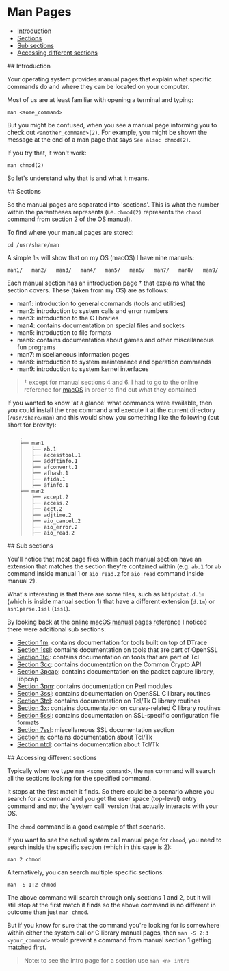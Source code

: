 # Man Pages

- [Introduction](#1)
- [Sections](#2)
- [Sub sections](#3)
- [Accessing different sections](#4)

<div id="1"></div>
## Introduction

Your operating system provides manual pages that explain what specific commands do and where they can be located on your computer.

Most of us are at least familiar with opening a terminal and typing:

<!--language-bash-->

    man <some_command>

But you might be confused, when you see a manual page informing you to check out `<another_command>(2)`. For example, you might be shown the message at the end of a man page that says `See also: chmod(2)`.

If you try that, it won't work:

<!--language-bash-->

    man chmod(2)

So let's understand why that is and what it means.

<div id="2"></div>
## Sections

So the manual pages are separated into 'sections'. This is what the number within the parentheses represents (i.e. `chmod(2)` represents the `chmod` command from section 2 of the OS manual).

To find where your manual pages are stored:

<!--language-bash-->

    cd /usr/share/man

A simple `ls` will show that on my OS (macOS) I have nine manuals:

<!--language-bash-->

    man1/   man2/   man3/   man4/   man5/   man6/   man7/   man8/   man9/

Each manual section has an introduction page † that explains what the section covers. These (taken from my OS) are as follows:

- man1: introduction to general commands (tools and utilities)
- man2: introduction to system calls and error numbers
- man3: introduction to the C libraries
- man4: contains documentation on special files and sockets
- man5: introduction to file formats
- man6: contains documentation about games and other miscellaneous fun programs
- man7: miscellaneous information pages
- man8: introduction to system maintenance and operation commands
- man9: introduction to system kernel interfaces

> † except for manual sections 4 and 6. I had to go to the online reference for [macOS](https://developer.apple.com/legacy/library/documentation/Darwin/Reference/ManPages/) in order to find out what they contained

If you wanted to know 'at a glance' what commands were available, then you could install the `tree` command and execute it at the current directory (`/usr/share/man`) and this would show you something like the following (cut short for brevity):

<!--language-bash-->

		.
		├── man1
		│   ├── ab.1
		│   ├── accesstool.1
		│   ├── addftinfo.1
		│   ├── afconvert.1
		│   ├── afhash.1
		│   ├── afida.1
		│   ├── afinfo.1
		├── man2
		│   ├── accept.2
		│   ├── access.2
		│   ├── acct.2
		│   ├── adjtime.2
		│   ├── aio_cancel.2
		│   ├── aio_error.2
		│   ├── aio_read.2

<div id="3"></div>
## Sub sections

You'll notice that most page files within each manual section have an extension that matches the section they're contained within (e.g. `ab.1` for `ab` command inside manual 1 or `aio_read.2` for `aio_read` command inside manual 2).

What's interesting is that there are some files, such as `httpdstat.d.1m` (which is inside manual section 1) that have a different extension (`d.1m`) or `asn1parse.1ssl` (`1ssl`).

By looking back at the [online macOS manual pages reference](https://developer.apple.com/legacy/library/documentation/Darwin/Reference/ManPages/) I noticed there were additional sub sections:

- <u>Section 1m</u>: contains documentation for tools built on top of DTrace
- <u>Section 1ssl</u>: contains documentation on tools that are part of OpenSSL
- <u>Section 1tcl</u>: contains documentation on tools that are part of Tcl
- <u>Section 3cc</u>: contains documentation on the Common Crypto API
- <u>Section 3pcap</u>: contains documentation on the packet capture library, libpcap
- <u>Section 3pm</u>: contains documentation on Perl modules
- <u>Section 3ssl</u>: contains documentation on OpenSSL C library routines
- <u>Section 3tcl</u>: contains documentation on Tcl/Tk C library routines
- <u>Section 3x</u>: contains documentation on curses-related C library routines
- <u>Section 5ssl</u>: contains documentation on SSL-specific configuration file formats
- <u>Section 7ssl</u>: miscellaneous SSL documentation section
- <u>Section n</u>: contains documentation about Tcl/Tk
- <u>Section ntcl</u>: contains documentation about Tcl/Tk

<div id="4"></div>
## Accessing different sections

Typically when we type `man <some_command>`, the `man` command will search all the sections looking for the specified command.

It stops at the first match it finds. So there could be a scenario where you search for a command and you get the user space (top-level) entry command and not the 'system call' version that actually interacts with your OS.

The `chmod` command is a good example of that scenario.

If you want to see the actual system call manual page for `chmod`, you need to search inside the specific section (which in this case is 2):

<!--language-bash-->

    man 2 chmod

Alternatively, you can search multiple specific sections:

<!--language-bash-->

    man -S 1:2 chmod

The above command will search through only sections 1 and 2, but it will still stop at the first match it finds so the above command is no different in outcome than just `man chmod`.

But if you know for sure that the command you're looking for is somewhere within either the system call or C library manual pages, then `man -S 2:3 <your_command>` would prevent a command from manual section 1 getting matched first.

> Note: to see the intro page for a section use `man <n> intro`
